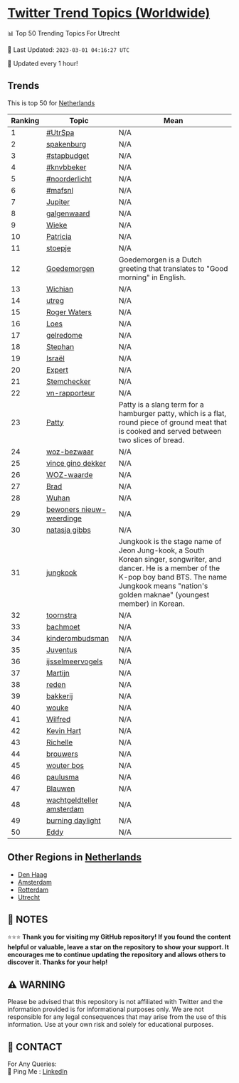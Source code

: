 [Twitter Trend Topics (Worldwide)](https://github.com/ErcinDedeoglu/Twitter-Trend-Topics)
==========


📊 Top 50 Trending Topics For Utrecht

📆 Last Updated: `2023-03-01 04:16:27 UTC`

🔧 Updated every 1 hour!


## Trends

This is top 50 for [Netherlands](</Netherlands>)

| Ranking | Topic | Mean |
| ------- | ------------ | ------------ |
| 1 | [#UtrSpa](http://twitter.com/search?q=%23UtrSpa) | N/A |
| 2 | [spakenburg](http://twitter.com/search?q=spakenburg) | N/A |
| 3 | [#stapbudget](http://twitter.com/search?q=%23stapbudget) | N/A |
| 4 | [#knvbbeker](http://twitter.com/search?q=%23knvbbeker) | N/A |
| 5 | [#noorderlicht](http://twitter.com/search?q=%23noorderlicht) | N/A |
| 6 | [#mafsnl](http://twitter.com/search?q=%23mafsnl) | N/A |
| 7 | [Jupiter](http://twitter.com/search?q=Jupiter) | N/A |
| 8 | [galgenwaard](http://twitter.com/search?q=galgenwaard) | N/A |
| 9 | [Wieke](http://twitter.com/search?q=Wieke) | N/A |
| 10 | [Patricia](http://twitter.com/search?q=Patricia) | N/A |
| 11 | [stoepje](http://twitter.com/search?q=stoepje) | N/A |
| 12 | [Goedemorgen](http://twitter.com/search?q=Goedemorgen) | Goedemorgen is a Dutch greeting that translates to "Good morning" in English. |
| 13 | [Wichian](http://twitter.com/search?q=Wichian) | N/A |
| 14 | [utreg](http://twitter.com/search?q=utreg) | N/A |
| 15 | [Roger Waters](http://twitter.com/search?q=Roger+Waters) | N/A |
| 16 | [Loes](http://twitter.com/search?q=Loes) | N/A |
| 17 | [gelredome](http://twitter.com/search?q=gelredome) | N/A |
| 18 | [Stephan](http://twitter.com/search?q=Stephan) | N/A |
| 19 | [Israël](http://twitter.com/search?q=Isra%c3%abl) | N/A |
| 20 | [Expert](http://twitter.com/search?q=Expert) | N/A |
| 21 | [Stemchecker](http://twitter.com/search?q=Stemchecker) | N/A |
| 22 | [vn-rapporteur](http://twitter.com/search?q=vn-rapporteur) | N/A |
| 23 | [Patty](http://twitter.com/search?q=Patty) | Patty is a slang term for a hamburger patty, which is a flat, round piece of ground meat that is cooked and served between two slices of bread. |
| 24 | [woz-bezwaar](http://twitter.com/search?q=woz-bezwaar) | N/A |
| 25 | [vince gino dekker](http://twitter.com/search?q=vince+gino+dekker) | N/A |
| 26 | [WOZ-waarde](http://twitter.com/search?q=WOZ-waarde) | N/A |
| 27 | [Brad](http://twitter.com/search?q=Brad) | N/A |
| 28 | [Wuhan](http://twitter.com/search?q=Wuhan) | N/A |
| 29 | [bewoners nieuw-weerdinge](http://twitter.com/search?q=bewoners+nieuw-weerdinge) | N/A |
| 30 | [natasja gibbs](http://twitter.com/search?q=natasja+gibbs) | N/A |
| 31 | [jungkook](http://twitter.com/search?q=jungkook) | Jungkook is the stage name of Jeon Jung-kook, a South Korean singer, songwriter, and dancer. He is a member of the K-pop boy band BTS. The name Jungkook means "nation's golden maknae" (youngest member) in Korean. |
| 32 | [toornstra](http://twitter.com/search?q=toornstra) | N/A |
| 33 | [bachmoet](http://twitter.com/search?q=bachmoet) | N/A |
| 34 | [kinderombudsman](http://twitter.com/search?q=kinderombudsman) | N/A |
| 35 | [Juventus](http://twitter.com/search?q=Juventus) | N/A |
| 36 | [ijsselmeervogels](http://twitter.com/search?q=ijsselmeervogels) | N/A |
| 37 | [Martijn](http://twitter.com/search?q=Martijn) | N/A |
| 38 | [reden](http://twitter.com/search?q=reden) | N/A |
| 39 | [bakkerij](http://twitter.com/search?q=bakkerij) | N/A |
| 40 | [wouke](http://twitter.com/search?q=wouke) | N/A |
| 41 | [Wilfred](http://twitter.com/search?q=Wilfred) | N/A |
| 42 | [Kevin Hart](http://twitter.com/search?q=Kevin+Hart) | N/A |
| 43 | [Richelle](http://twitter.com/search?q=Richelle) | N/A |
| 44 | [brouwers](http://twitter.com/search?q=brouwers) | N/A |
| 45 | [wouter bos](http://twitter.com/search?q=wouter+bos) | N/A |
| 46 | [paulusma](http://twitter.com/search?q=paulusma) | N/A |
| 47 | [Blauwen](http://twitter.com/search?q=Blauwen) | N/A |
| 48 | [wachtgeldteller amsterdam](http://twitter.com/search?q=wachtgeldteller+amsterdam) | N/A |
| 49 | [burning daylight](http://twitter.com/search?q=burning+daylight) | N/A |
| 50 | [Eddy](http://twitter.com/search?q=Eddy) | N/A |



## Other Regions in [Netherlands](</Netherlands>)

* [Den Haag](</Netherlands/Den Haag.md>)
* [Amsterdam](</Netherlands/Amsterdam.md>)
* [Rotterdam](</Netherlands/Rotterdam.md>)
* [Utrecht](</Netherlands/Utrecht.md>)



## 📝 NOTES

⭐⭐⭐ **Thank you for visiting my GitHub repository! If you found the content helpful or valuable, leave a star on the repository to show your support. It encourages me to continue updating the repository and allows others to discover it. Thanks for your help!**


## ⚠️ WARNING

Please be advised that this repository is not affiliated with Twitter and the information provided is for informational purposes only. We are not responsible for any legal consequences that may arise from the use of this information. Use at your own risk and solely for educational purposes.


## 📨 CONTACT

 For Any Queries:  
            🏓 Ping Me : [LinkedIn](https://www.linkedin.com/in/ercindedeoglu/)
